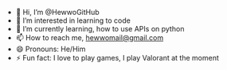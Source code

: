 - 👋 Hi, I’m @HewwoGitHub
- 👀 I’m interested in learning to code
- 🌱 I’m currently learning, how to use APIs on python
- 📫 How to reach me, hewwomail@gmail.com
- 😄 Pronouns: He/Him
- ⚡ Fun fact: I love to play games, I play Valorant at the moment


